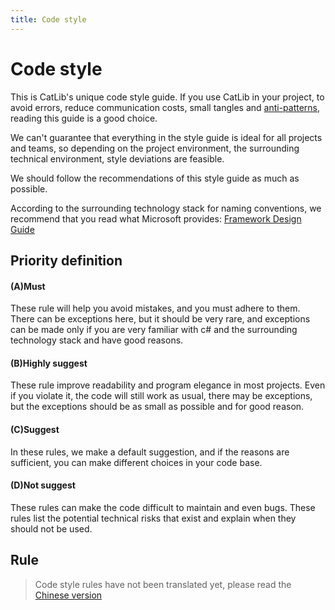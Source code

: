 ```yaml
---
title: Code style
---
```


# Code style

This is CatLib's unique code style guide. If you use CatLib in your project, to avoid errors, reduce communication costs, small tangles and [anti-patterns](https://en.wikipedia.org/wiki/Anti-pattern ), reading this guide is a good choice.

We can't guarantee that everything in the style guide is ideal for all projects and teams, so depending on the project environment, the surrounding technical environment, style deviations are feasible.

We should follow the recommendations of this style guide as much as possible.

According to the surrounding technology stack for naming conventions, we recommend that you read what Microsoft provides: [Framework Design Guide](https://docs.microsoft.com/en-us/dotnet/standard/design-guidelines/index)


## Priority definition

#### (A)Must

These rule will help you avoid mistakes, and you must adhere to them. There can be exceptions here, but it should be very rare, and exceptions can be made only if you are very familiar with c# and the surrounding technology stack and have good reasons.

#### (B)Highly suggest

These rule improve readability and program elegance in most projects. Even if you violate it, the code will still work as usual, there may be exceptions, but the exceptions should be as small as possible and for good reason.

#### (C)Suggest

In these rules, we make a default suggestion, and if the reasons are sufficient, you can make different choices in your code base.

#### (D)Not suggest

These rules can make the code difficult to maintain and even bugs. These rules list the potential technical risks that exist and explain when they should not be used.

## Rule

> Code style rules have not been translated yet, please read the [Chinese version](https://cn.catlib.io)
